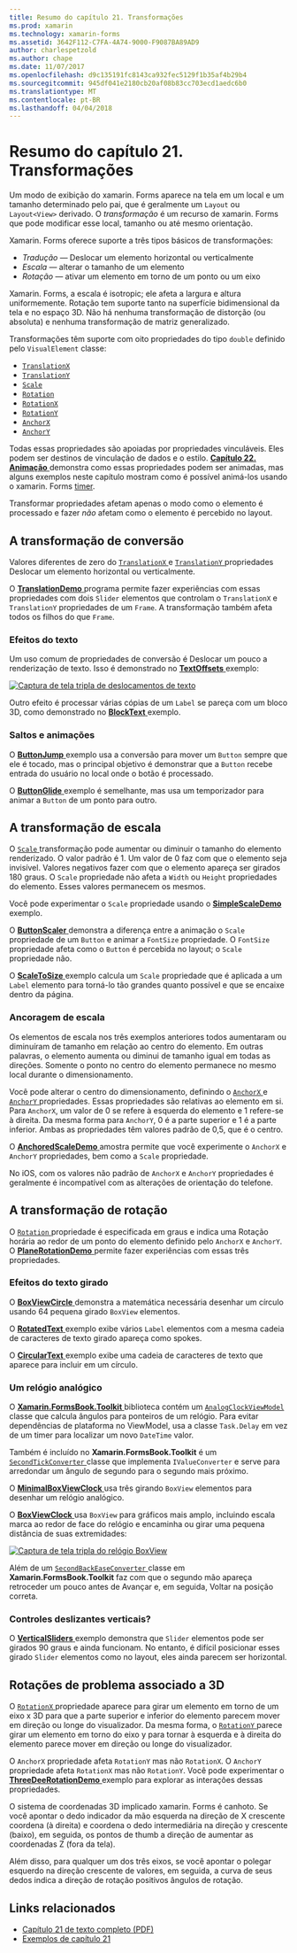 ```yaml
---
title: Resumo do capítulo 21. Transformações
ms.prod: xamarin
ms.technology: xamarin-forms
ms.assetid: 3642F112-C7FA-4A74-9000-F9087BA89AD9
author: charlespetzold
ms.author: chape
ms.date: 11/07/2017
ms.openlocfilehash: d9c135191fc8143ca932fec5129f1b35af4b29b4
ms.sourcegitcommit: 945df041e2180cb20af08b83cc703ecd1aedc6b0
ms.translationtype: MT
ms.contentlocale: pt-BR
ms.lasthandoff: 04/04/2018
---
```

# <a name="summary-of-chapter-21-transforms"></a>Resumo do capítulo 21. Transformações

Um modo de exibição do xamarin. Forms aparece na tela em um local e um tamanho determinado pelo pai, que é geralmente um `Layout` ou `Layout<View>` derivado. O *transformação* é um recurso de xamarin. Forms que pode modificar esse local, tamanho ou até mesmo orientação.

Xamarin. Forms oferece suporte a três tipos básicos de transformações:

- *Tradução* &mdash; Deslocar um elemento horizontal ou verticalmente
- *Escala* &mdash; alterar o tamanho de um elemento
- *Rotação* &mdash; ativar um elemento em torno de um ponto ou um eixo

Xamarin. Forms, a escala é isotropic; ele afeta a largura e altura uniformemente. Rotação tem suporte tanto na superfície bidimensional da tela e no espaço 3D. Não há nenhuma transformação de distorção (ou absoluta) e nenhuma transformação de matriz generalizado.

Transformações têm suporte com oito propriedades do tipo `double` definido pelo `VisualElement` classe:

- [`TranslationX`](https://developer.xamarin.com/api/property/Xamarin.Forms.VisualElement.TranslationX/)
- [`TranslationY`](https://developer.xamarin.com/api/property/Xamarin.Forms.VisualElement.TranslationY/)
- [`Scale`](https://developer.xamarin.com/api/property/Xamarin.Forms.VisualElement.Scale/)
- [`Rotation`](https://developer.xamarin.com/api/property/Xamarin.Forms.VisualElement.Rotation/)
- [`RotationX`](https://developer.xamarin.com/api/property/Xamarin.Forms.VisualElement.RotationX/)
- [`RotationY`](https://developer.xamarin.com/api/property/Xamarin.Forms.VisualElement.RotationY/)
- [`AnchorX`](https://developer.xamarin.com/api/property/Xamarin.Forms.VisualElement.AnchorX/)
- [`AnchorY`](https://developer.xamarin.com/api/property/Xamarin.Forms.VisualElement.AnchorY/)

Todas essas propriedades são apoiadas por propriedades vinculáveis. Eles podem ser destinos de vinculação de dados e o estilo. [**Capítulo 22. Animação** ](~/xamarin-forms/creating-mobile-apps-xamarin-forms/summaries/chapter22.md) demonstra como essas propriedades podem ser animadas, mas alguns exemplos neste capítulo mostram como é possível animá-los usando o xamarin. Forms [timer](~/xamarin-forms/platform/device.md#Device_StartTimer).

Transformar propriedades afetam apenas o modo como o elemento é processado e fazer *não* afetam como o elemento é percebido no layout.

## <a name="the-translation-transform"></a>A transformação de conversão

Valores diferentes de zero do [ `TranslationX` ](https://developer.xamarin.com/api/property/Xamarin.Forms.VisualElement.TranslationX/) e [ `TranslationY` ](https://developer.xamarin.com/api/property/Xamarin.Forms.VisualElement.TranslationY/) propriedades Deslocar um elemento horizontal ou verticalmente.

O [ **TranslationDemo** ](https://github.com/xamarin/xamarin-forms-book-samples/tree/master/Chapter21/TranslationDemo) programa permite fazer experiências com essas propriedades com dois `Slider` elementos que controlam o `TranslationX` e `TranslationY` propriedades de um `Frame`. A transformação também afeta todos os filhos do que `Frame`.

### <a name="text-effects"></a>Efeitos do texto

Um uso comum de propriedades de conversão é Deslocar um pouco a renderização de texto. Isso é demonstrado no [ **TextOffsets** ](https://github.com/xamarin/xamarin-forms-book-samples/tree/master/Chapter21/TextOffsets) exemplo:

[![Captura de tela tripla de deslocamentos de texto](images/ch21fg03-small.png "texto desloca")](images/ch21fg03-large.png#lightbox "deslocamentos de texto")

Outro efeito é processar várias cópias de um `Label` se pareça com um bloco 3D, como demonstrado no [ **BlockText** ](https://github.com/xamarin/xamarin-forms-book-samples/tree/master/Chapter21/BlockText) exemplo.

### <a name="jumps-and-animations"></a>Saltos e animações

O [ **ButtonJump** ](https://github.com/xamarin/xamarin-forms-book-samples/tree/master/Chapter21/ButtonJump) exemplo usa a conversão para mover um `Button` sempre que ele é tocado, mas o principal objetivo é demonstrar que a `Button` recebe entrada do usuário no local onde o botão é processado.

O [ **ButtonGlide** ](https://github.com/xamarin/xamarin-forms-book-samples/tree/master/Chapter21/ButtonGlide) exemplo é semelhante, mas usa um temporizador para animar a `Button` de um ponto para outro.

## <a name="the-scale-transform"></a>A transformação de escala

O [ `Scale` ](https://developer.xamarin.com/api/property/Xamarin.Forms.VisualElement.Scale/) transformação pode aumentar ou diminuir o tamanho do elemento renderizado. O valor padrão é 1. Um valor de 0 faz com que o elemento seja invisível. Valores negativos fazer com que o elemento apareça ser girados 180 graus. O `Scale` propriedade não afeta a `Width` ou `Height` propriedades do elemento. Esses valores permanecem os mesmos.

Você pode experimentar o `Scale` propriedade usando o [ **SimpleScaleDemo** ](https://github.com/xamarin/xamarin-forms-book-samples/tree/master/Chapter21/SimpleScaleDemo) exemplo.

O [ **ButtonScaler** ](https://github.com/xamarin/xamarin-forms-book-samples/tree/master/Chapter21/ButtonScaler) demonstra a diferença entre a animação o `Scale` propriedade de um `Button` e animar a `FontSize` propriedade. O `FontSize` propriedade afeta como o `Button` é percebida no layout; o `Scale` propriedade não.

O [ **ScaleToSize** ](https://github.com/xamarin/xamarin-forms-book-samples/tree/master/Chapter21/ScaleToSize) exemplo calcula um `Scale` propriedade que é aplicada a um `Label` elemento para torná-lo tão grandes quanto possível e que se encaixe dentro da página.

### <a name="anchoring-the-scale"></a>Ancoragem de escala

Os elementos de escala nos três exemplos anteriores todos aumentaram ou diminuíram de tamanho em relação ao centro do elemento. Em outras palavras, o elemento aumenta ou diminui de tamanho igual em todas as direções. Somente o ponto no centro do elemento permanece no mesmo local durante o dimensionamento.

Você pode alterar o centro do dimensionamento, definindo o [ `AnchorX` ](https://developer.xamarin.com/api/property/Xamarin.Forms.VisualElement.AnchorX/) e [ `AnchorY` ](https://developer.xamarin.com/api/property/Xamarin.Forms.VisualElement.AnchorY/) propriedades. Essas propriedades são relativas ao elemento em si. Para `AnchorX`, um valor de 0 se refere à esquerda do elemento e 1 refere-se à direita. Da mesma forma para `AnchorY`, 0 é a parte superior e 1 é a parte inferior. Ambas as propriedades têm valores padrão de 0,5, que é o centro.

O [ **AnchoredScaleDemo** ](https://github.com/xamarin/xamarin-forms-book-samples/tree/master/Chapter21/AnchoredScaleDemo) amostra permite que você experimente o `AnchorX` e `AnchorY` propriedades, bem como a `Scale` propriedade.

No iOS, com os valores não padrão de `AnchorX` e `AnchorY` propriedades é geralmente é incompatível com as alterações de orientação do telefone.

## <a name="the-rotation-transform"></a>A transformação de rotação

O [ `Rotation` ](https://developer.xamarin.com/api/property/Xamarin.Forms.VisualElement.Rotation/) propriedade é especificada em graus e indica uma Rotação horária ao redor de um ponto do elemento definido pelo `AnchorX` e `AnchorY`. O [ **PlaneRotationDemo** ](https://github.com/xamarin/xamarin-forms-book-samples/tree/master/Chapter21/PlaneRotationDemo) permite fazer experiências com essas três propriedades.

### <a name="rotated-text-effects"></a>Efeitos do texto girado

O [ **BoxViewCircle** ](https://github.com/xamarin/xamarin-forms-book-samples/tree/master/Chapter21/BoxViewCircle) demonstra a matemática necessária desenhar um círculo usando 64 pequena girado `BoxView` elementos.

O [ **RotatedText** ](https://github.com/xamarin/xamarin-forms-book-samples/tree/master/Chapter21/RotatedText) exemplo exibe vários `Label` elementos com a mesma cadeia de caracteres de texto girado apareça como spokes.

O [ **CircularText** ](https://github.com/xamarin/xamarin-forms-book-samples/tree/master/Chapter21/CircularText) exemplo exibe uma cadeia de caracteres de texto que aparece para incluir em um círculo.

### <a name="an-analog-clock"></a>Um relógio analógico

O [ **Xamarin.FormsBook.Toolkit** ](https://github.com/xamarin/xamarin-forms-book-samples/tree/master/Libraries/Xamarin.FormsBook.Toolkit) biblioteca contém um [ `AnalogClockViewModel` ](https://github.com/xamarin/xamarin-forms-book-samples/blob/master/Libraries/Xamarin.FormsBook.Toolkit/Xamarin.FormsBook.Toolkit/AnalogClockViewModel.cs) classe que calcula ângulos para ponteiros de um relógio. Para evitar dependências de plataforma no ViewModel, usa a classe `Task.Delay` em vez de um timer para localizar um novo `DateTime` valor.

Também é incluído no **Xamarin.FormsBook.Toolkit** é um [ `SecondTickConverter` ](https://github.com/xamarin/xamarin-forms-book-samples/blob/master/Libraries/Xamarin.FormsBook.Toolkit/Xamarin.FormsBook.Toolkit/SecondTickConverter.cs) classe que implementa `IValueConverter` e serve para arredondar um ângulo de segundo para o segundo mais próximo.

O [ **MinimalBoxViewClock** ](https://github.com/xamarin/xamarin-forms-book-samples/tree/master/Chapter21/MinimalBoxViewClock) usa três girando `BoxView` elementos para desenhar um relógio analógico.

O [ **BoxViewClock** ](https://github.com/xamarin/xamarin-forms-book-samples/tree/master/Chapter21/BoxViewClock) usa `BoxView` para gráficos mais amplo, incluindo escala marca ao redor de face do relógio e encaminha ou girar uma pequena distância de suas extremidades:

[![Captura de tela tripla do relógio BoxView](images/ch21fg17-small.png "Face do relógio analógico")](images/ch21fg17-large.png#lightbox "Face do relógio analógico")

Além de um [ `SecondBackEaseConverter` ](https://github.com/xamarin/xamarin-forms-book-samples/blob/master/Libraries/Xamarin.FormsBook.Toolkit/Xamarin.FormsBook.Toolkit/SecondBackEaseConverter.cs) classe em **Xamarin.FormsBook.Toolkit** faz com que o segundo mão apareça retroceder um pouco antes de Avançar e, em seguida, Voltar na posição correta.

### <a name="vertical-sliders"></a>Controles deslizantes verticais?

O [ **VerticalSliders** ](https://github.com/xamarin/xamarin-forms-book-samples/tree/master/Chapter21/VerticalSliders) exemplo demonstra que `Slider` elementos pode ser girados 90 graus e ainda funcionam. No entanto, é difícil posicionar esses girado `Slider` elementos como no layout, eles ainda parecem ser horizontal.

## <a name="3d-ish-rotations"></a>Rotações de problema associado a 3D

O [ `RotationX` ](https://developer.xamarin.com/api/property/Xamarin.Forms.VisualElement.RotationX/) propriedade aparece para girar um elemento em torno de um eixo x 3D para que a parte superior e inferior do elemento parecem mover em direção ou longe do visualizador. Da mesma forma, o [ `RotationY` ](https://developer.xamarin.com/api/property/Xamarin.Forms.VisualElement.RotationY/) parece girar um elemento em torno do eixo y para tornar à esquerda e à direita do elemento parece mover em direção ou longe do visualizador.

O `AnchorX` propriedade afeta `RotationY` mas não `RotationX`. O `AnchorY` propriedade afeta `RotationX` mas não `RotationY`. Você pode experimentar o [ **ThreeDeeRotationDemo** ](https://github.com/xamarin/xamarin-forms-book-samples/tree/master/Chapter21/ThreeDeeRotationDemo) exemplo para explorar as interações dessas propriedades.

O sistema de coordenadas 3D implicado xamarin. Forms é canhoto. Se você apontar o dedo indicador da mão esquerda na direção de X crescente coordena (à direita) e coordena o dedo intermediária na direção y crescente (baixo), em seguida, os pontos de thumb a direção de aumentar as coordenadas Z (fora da tela).

Além disso, para qualquer um dos três eixos, se você apontar o polegar esquerdo na direção crescente de valores, em seguida, a curva de seus dedos indica a direção de rotação positivos ângulos de rotação.



## <a name="related-links"></a>Links relacionados

- [Capítulo 21 de texto completo (PDF)](https://download.xamarin.com/developer/xamarin-forms-book/XamarinFormsBook-Ch21-Apr2016.pdf)
- [Exemplos de capítulo 21](https://github.com/xamarin/xamarin-forms-book-samples/tree/master/Chapter21)
